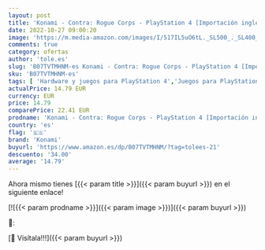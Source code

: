 ```yaml
---
layout: post
title: 'Konami - Contra: Rogue Corps - PlayStation 4 [Importación inglesa]'
date: 2022-10-27 09:00:20
image: 'https://m.media-amazon.com/images/I/517IL5uO6tL._SL500_._SL400_.jpg'
comments: true
category: ofertas
author: 'tole.es'
slug: 'B07TVTMHNM-es Konami - Contra: Rogue Corps - PlayStation 4 [Importación...'
sku: 'B07TVTMHNM-es'
tags: [ 'Hardware y juegos para PlayStation 4','Juegos para PlayStation 4','Videojuegos','konami','playstation','🇪🇸', ]
actualPrice: 14.79 EUR
currency: EUR
price: 14.79
comparePrice: 22.41 EUR
prodname: 'Konami - Contra: Rogue Corps - PlayStation 4 [Importación inglesa]'
country: 'es'
flag: '🇪🇸'
brand: 'Konami'
buyurl: 'https://www.amazon.es/dp/B07TVTMHNM/?tag=tolees-21'
descuento: '34.00'
average: '14.79'
---
```


Ahora mismo tienes [{{< param title >}}]({{< param buyurl >}}) en el siguiente enlace!

[![{{< param prodname >}}]({{< param image >}})]({{< param buyurl >}})

🔎:


[🛒 Visítala!!!]({{< param buyurl >}})
